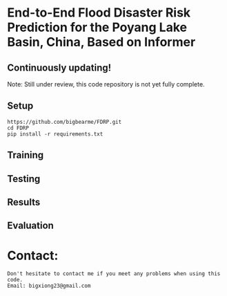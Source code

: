 # End-to-End Flood Disaster Risk Prediction for the Poyang Lake Basin, China, Based on Informer
## Continuously updating!
Note: Still under review, this code repository is not yet fully complete.
## Setup
```
https://github.com/bigbearme/FDRP.git
cd FDRP
pip install -r requirements.txt
```
## Training
## Testing
## Results
## Evaluation
# Contact:
```
Don't hesitate to contact me if you meet any problems when using this code.
Email: bigxiong23@gmail.com
```
